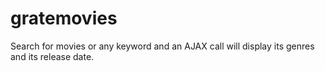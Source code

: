 # gratemovies

Search for movies or any keyword and an AJAX call will display its genres and its release date.

